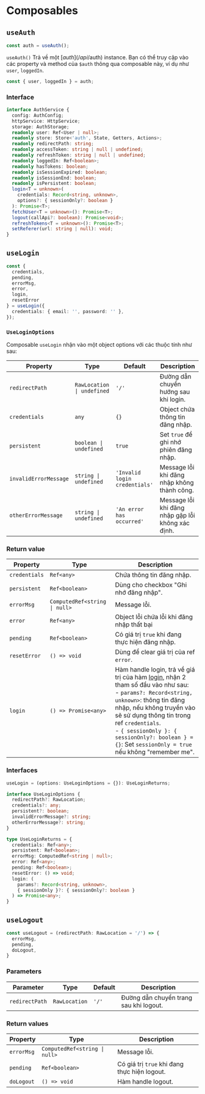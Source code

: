 # Composables

## `useAuth`

```ts
const auth = useAuth();
```

`useAuth()` Trả về một [$auth](/api/$auth) instance. Bạn có thể truy cập vào các property và method của `$auth` thông qua composable này, ví dụ như `user`, `loggedIn`.

```ts
const { user, loggedIn } = auth;
```

### Interface

```ts
interface AuthService {
  config: AuthConfig;
  httpService: HttpService;
  storage: AuthStorage;
  readonly user: Ref<User | null>;
  readonly store: Store<'auth', State, Getters, Actions>;
  readonly redirectPath: string;
  readonly accessToken: string | null | undefined;
  readonly refreshToken: string | null | undefined;
  readonly loggedIn: Ref<boolean>;
  readonly hasTokens: boolean;
  readonly isSessionExpired: boolean;
  readonly isSessionEnd: boolean;
  readonly isPersistent: boolean;
  login<T = unknown>(
    credentials: Record<string, unknown>,
    options?: { sessionOnly?: boolean }
  ): Promise<T>;
  fetchUser<T = unknown>(): Promise<T>;
  logout(callApi?: boolean): Promise<void>;
  refreshTokens<T = unknown>(): Promise<T>;
  setReferer(url: string | null): void;
}
```

## `useLogin`

```ts
const {
  credentials,
  pending,
  errorMsg,
  error,
  login,
  resetError
} = useLogin({
  credentials: { email: '', password: '' },
});
```

### `UseLoginOptions`

Composable `useLogin` nhận vào một object options với các thuộc tính như sau:

| Property | Type | Default | Description |
| --- | --- | --- | --- |
| `redirectPath` | `RawLocation \| undefined` | `'/'` | Đường dẫn chuyển hướng sau khi login. |
| `credentials` | `any` | `{}` | Object chứa thông tin đăng nhập. |
| `persistent` | `boolean \| undefined` | `true` | Set `true` để ghi nhớ phiên đăng nhập. |
| `invalidErrorMessage` | `string \| undefined` | `'Invalid login credentials'` | Message lỗi khi đăng nhập không thành công. |
| `otherErrorMessage` | `string \| undefined` | `'An error has occurred'` | Message lỗi khi đăng nhập gặp lỗi không xác định. |

### Return value

| Property | Type | Description |
| --- | --- | --- |
| `credentials` | `Ref<any>` | Chứa thông tin đăng nhập. |
| `persistent` | `Ref<boolean>` | Dùng cho checkbox "Ghi nhớ đăng nhập". |
| `errorMsg` | `ComputedRef<string \| null>` | Message lỗi. |
| `error` | `Ref<any>` | Object lỗi chứa lỗi khi đăng nhập thất bại |
| `pending` | `Ref<boolean>` | Có giá trị `true` khi đang thực hiện đăng nhập. |
| `resetError` | `() => void` | Dùng để clear giá trị của ref `error`. |
| `login` | `() => Promise<any>` | Hàm handle login, trả về giá trị của hàm [login](/api/$auth#login), nhận 2 tham số đầu vào như sau: <br /> - `params?: Record<string, unknown>`: thông tin đăng nhập, nếu không truyền vào sẽ sử dụng thông tin trong ref `credentials`. <br /> - `{ sessionOnly }: { sessionOnly?: boolean } = {}`: Set `sessionOnly = true` nếu không "remember me". |

### Interfaces

```ts
useLogin = (options: UseLoginOptions = {}): UseLoginReturns;

interface UseLoginOptions {
  redirectPath?: RawLocation;
  credentials?: any;
  persistent?: boolean;
  invalidErrorMessage?: string;
  otherErrorMessage?: string;
}

type UseLoginReturns = {
  credentials: Ref<any>;
  persistent: Ref<boolean>;
  errorMsg: ComputedRef<string | null>;
  error: Ref<any>;
  pending: Ref<boolean>;
  resetError: () => void;
  login: (
    params?: Record<string, unknown>,
    { sessionOnly }?: { sessionOnly?: boolean }
  ) => Promise<any>;
}
```

## `useLogout`

```ts
const useLogout = (redirectPath: RawLocation = '/') => {
  errorMsg,
  pending,
  doLogout,
}
```

### Parameters

| Parameter | Type | Default | Description |
| --- | --- | --- | --- |
| `redirectPath` | `RawLocation` | `'/'` | Đường dẫn chuyển trang sau khi logout. |

### Return values

| Property | Type | Description |
| --- | --- | --- |
| `errorMsg` | `ComputedRef<string \| null>` | Message lỗi. |
| `pending` | `Ref<boolean>` | Có giá trị `true` khi đang thực hiện logout. |
| `doLogout` | `() => void` | Hàm handle logout. |
